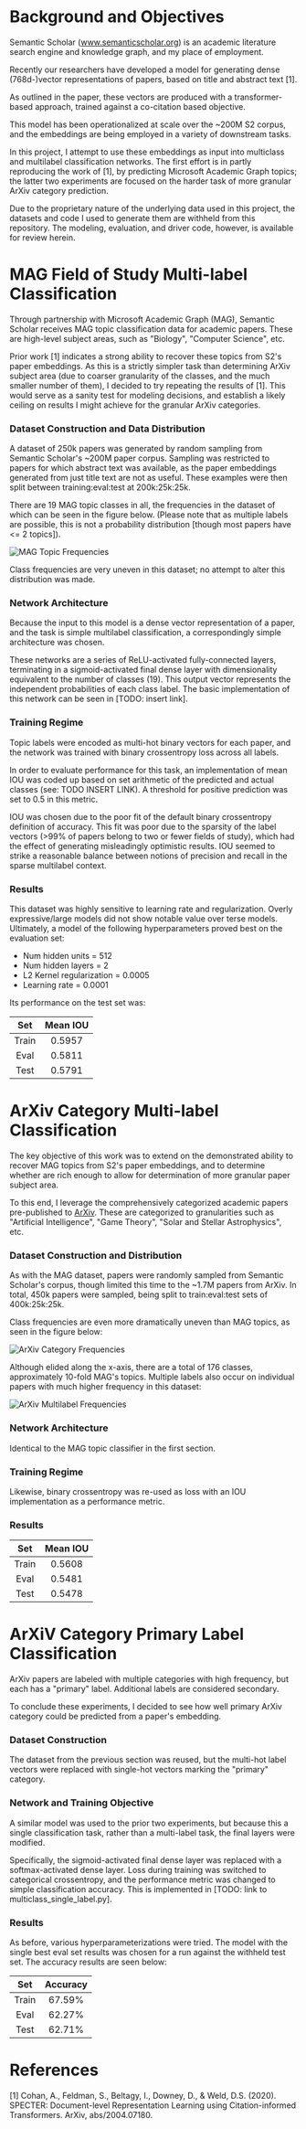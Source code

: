 # Background and Objectives
Semantic Scholar (www.semanticscholar.org) is an academic literature
search engine and knowledge graph, and my place of employment.

Recently our researchers have developed a model for generating dense
(768d-)vector representations of papers, based on title and abstract text [1].

As outlined in the paper, these vectors are produced with a transformer-based
approach, trained against a co-citation based objective.

This model has been operationalized at scale over the ~200M S2 corpus, and
the embeddings are being employed in a variety of downstream tasks.

In this project, I attempt to use these embeddings as input into multiclass
and multilabel classification networks. The first effort is in partly reproducing
the work of [1], by predicting Microsoft Academic Graph topics; the latter two
experiments are focused on the harder task of more granular ArXiv category
prediction.

Due to the proprietary nature of the underlying data used in this project,
the datasets and code I used to generate them are withheld from this repository.
The modeling, evaluation, and driver code, however, is available for review herein.

# MAG Field of Study Multi-label Classification
Through partnership with Microsoft Academic Graph (MAG), Semantic Scholar
receives MAG topic classification data for academic papers. These are high-level
subject areas, such as "Biology", "Computer Science", etc.

Prior work [1] indicates a strong ability to recover these topics from S2's
paper embeddings. As this is a strictly simpler task than determining ArXiv
subject area (due to coarser granularity of the classes, and the much smaller
number of them), I decided to try repeating the results of [1]. This would serve
as a sanity test for modeling decisions, and establish a likely ceiling on results
I might achieve for the granular ArXiv categories.

### Dataset Construction and Data Distribution

A dataset of 250k papers was generated by random sampling from Semantic
Scholar's ~200M paper corpus. Sampling was restricted to papers
for which abstract text was available, as the paper embeddings generated from
just title text are not as useful. These examples were then split between 
training:eval:test at 200k:25k:25k.

There are 19 MAG topic classes in all, the frequencies in the dataset of which
can be seen in the figure below. 
(Please note that as multiple labels are possible,
this is not a probability distribution [though most papers have <= 2 topics]).

![MAG Topic Frequencies](./mag_class_frequencies.png)

Class frequencies are very uneven in this dataset; no attempt to alter
this distribution was made.

### Network Architecture

Because the input to this model is a dense vector representation of a paper,
and the task is simple multilabel classification, a correspondingly simple architecture
was chosen.

These networks are a series of ReLU-activated fully-connected layers,
terminating in a sigmoid-activated final dense layer with dimensionality equivalent
to the number of classes (19). This output vector represents the independent probabilities
of each class label. The basic implementation of this network can be seen in [TODO: insert link].

### Training Regime

Topic labels were encoded as multi-hot binary vectors for each paper,
and the network was trained with binary crossentropy loss across all
labels.

In order to evaluate performance for this task, an implementation of
mean IOU was coded up based on set arithmetic of the predicted and
actual classes (see: TODO INSERT LINK). A threshold for positive prediction
was set to 0.5 in this metric.

IOU was chosen due to the poor fit of the default binary crossentropy definition 
of accuracy. This fit was poor due to the sparsity of the label vectors 
(>99% of papers belong to two or fewer fields of study), which had the effect
of generating misleadingly optimistic results. IOU seemed to strike a 
reasonable balance between notions of precision and recall in the sparse
multilabel context.

### Results

This dataset was highly sensitive to learning rate and regularization. Overly
expressive/large models did not show notable value over terse models. Ultimately,
a model of the following hyperparameters proved best on the evaluation set:

* Num hidden units = 512
* Num hidden layers = 2
* L2 Kernel regularization = 0.0005
* Learning rate = 0.0001

Its performance on the test set was:

| Set   | Mean IOU  |
|:-----:|:---------:| 
| Train | 0.5957 |
| Eval  | 0.5811 |
| Test  | 0.5791 |


# ArXiv Category Multi-label Classification

The key objective of this work was to extend on the demonstrated ability
to recover MAG topics from S2's paper embeddings, and to determine whether 
are rich enough to allow for determination of more granular paper subject area.

To this end, I leverage the comprehensively categorized academic papers pre-published
to [ArXiv](https://arxiv.org/category_taxonomy). These are categorized to granularities
such as "Artificial Intelligence", "Game Theory", "Solar and Stellar Astrophysics", etc.

### Dataset Construction and Distribution

As with the MAG dataset, papers were randomly sampled from Semantic Scholar's corpus, 
though limited this time to the ~1.7M papers from ArXiv. In total, 450k papers were sampled,
being split to train:eval:test sets of 400k:25k:25k.

Class frequencies are even more dramatically uneven than MAG topics, as seen in the figure
below:

![ArXiv Category Frequencies](./arxiv_cat_frequencies.png)

Although elided along the x-axis, there are a total of 176 classes, approximately
10-fold MAG's topics. Multiple labels also occur on individual papers with much higher
frequency in this dataset:

![ArXiv Multilabel Frequencies](./arxiv_multilabel_frequencies.png)

### Network Architecture
Identical to the MAG topic classifier in the first section.

### Training Regime
Likewise, binary crossentropy was re-used as loss with an IOU
implementation as a performance metric.

### Results

| Set   | Mean IOU  |
|:-----:|:---------:| 
| Train | 0.5608 |
| Eval  | 0.5481 |
| Test  | 0.5478 |

# ArXiV Category Primary Label Classification

ArXiv papers are labeled with multiple categories with high frequency,
but each has a "primary" label. Additional labels are considered secondary.

To conclude these experiments, I decided to see how well primary ArXiv category could be
predicted from a paper's embedding.

### Dataset Construction

The dataset from the previous section was reused, but the multi-hot label vectors
were replaced with single-hot vectors marking the "primary" category.

### Network and Training Objective

A similar model was used to the prior two experiments, but because this a single
classification task, rather than a multi-label task, the final layers were modified.

Specifically, the sigmoid-activated final dense layer was replaced with a softmax-activated
dense layer. Loss during training was switched to categorical crossentropy, and the
performance metric was changed to simple classification accuracy. This is implemented
in [TODO: link to multiclass_single_label.py].

### Results

As before, various hyperparameterizations were tried. The model with the single best
eval set results was chosen for a run against the withheld test set. The accuracy
results are seen below:

| Set   | Accuracy |
|:-----:|:---------:| 
| Train | 67.59% |
| Eval  | 62.27% |
| Test  | 62.71% |

# References

[1] Cohan, A., Feldman, S., Beltagy, I., Downey, D., & Weld, D.S. (2020). SPECTER: Document-level Representation Learning using Citation-informed Transformers. ArXiv, abs/2004.07180.

